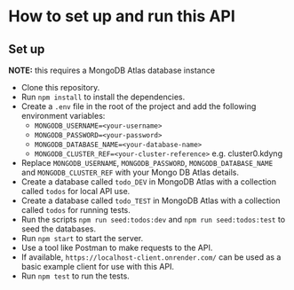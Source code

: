 # How to set up and run this API

## Set up

**NOTE:** this requires a MongoDB Atlas database instance

- Clone this repository.
- Run `npm install` to install the dependencies.
- Create a `.env` file in the root of the project and add the following environment variables:
    - `MONGODB_USERNAME=<your-username>`
    - `MONGODB_PASSWORD=<your-password>`
    - `MONGODB_DATABASE_NAME=<your-database-name>`
    - `MONGODB_CLUSTER_REF=<your-cluster-reference>` e.g. cluster0.kdyng
- Replace `MONGODB_USERNAME`, `MONGODB_PASSWORD`, `MONGODB_DATABASE_NAME` and `MONGODB_CLUSTER_REF` with your Mongo DB Atlas details.
- Create a database called `todo_DEV` in MongoDB Atlas with a collection called `todos` for local API use.
- Create a database called `todo_TEST` in MongoDB Atlas with a collection called `todos` for running tests.
- Run the scripts `npm run seed:todos:dev` and `npm run seed:todos:test` to seed the databases.
- Run `npm start` to start the server.
- Use a tool like Postman to make requests to the API.
- If available, `https://localhost-client.onrender.com/` can be used as a basic example client for use with this API.
- Run `npm test` to run the tests.
